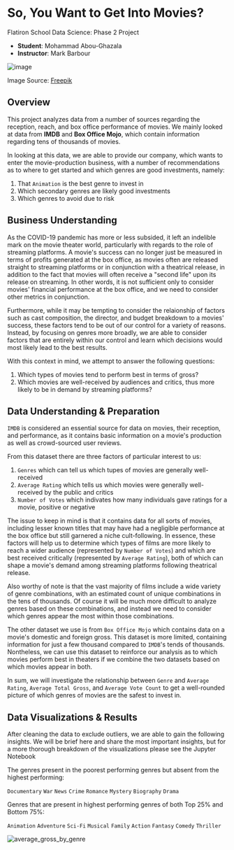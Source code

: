 # So, You Want to Get Into Movies?

Flatiron School Data Science: Phase 2 Project
- **Student**: Mohammad Abou-Ghazala
- **Instructor**: Mark Barbour

![image](https://github.com/user-attachments/assets/51e5f0d9-f3f3-45d5-a1b7-8d2b758ecbb4)

Image Source: [Freepik](https://www.freepik.com/free-photo/assortment-cinema-elements-red-background-with-copy-space_7089700.htm#fromView=keyword&page=2&position=1&uuid=2a77a8e2-14da-45ff-87ae-2c66125c9092)

## Overview
This project analyzes data from a number of sources regarding the reception, reach, and box office performance of movies. We mainly looked at data from **IMDB** and **Box Office Mojo**, which contain information regarding tens of thousands of movies.

In looking at this data, we are able to provide our company, which wants to enter the movie-production business, with a number of recommendations as to where to get started and which genres are good investments, namely:
1. That `Animation` is the best genre to invest in
2. Which secondary genres are likely good investments
3. Which genres to avoid due to risk

## Business Understanding
As the COVID-19 pandemic has more or less subsided, it left an indelible mark on the movie theater world, particularly with regards to the role of streaming platforms. A movie's success can no longer just be measured in terms of profits generated at the box office, as movies often are released straight to streaming platforms or in conjunction with a theatrical release, in addition to the fact that movies will often receive a "second life" upon its release on streaming. In other words, it is not sufficient only to consider movies' financial performance at the box office, and we need to consider other metrics in conjunction.

Furthermore, while it may be tempting to consider the relaionship of factors such as cast composition, the director, and budget breakdown to a movies' success, these factors tend to be out of our control for a variety of reasons. Instead, by focusing on genres more broadly, we are able to consider factors that are entirely within our control and learn which decisions would most likely lead to the best results. 

With this context in mind, we attempt to answer the following questions:
1. Which types of movies tend to perform best in terms of gross?
2. Which movies are well-received by audiences and critics, thus more likely to be in demand by streaming platforms?

## Data Understanding & Preparation
`IMDB` is considered an essential source for data on movies, their reception, and performance, as it contains basic information on a movie's production as well as crowd-sourced user reviews. 

From this dataset there are three factors of particular interest to us:
1. `Genres` which can tell us which tupes of movies are generally well-received
2. `Average Rating` which tells us which movies were generally well-received by the public and critics
3. `Number of Votes` which indivates how many individuals gave ratings for a movie, positive or negative

The issue to keep in mind is that it contains data for all sorts of movies, including lesser known titles that may have had a negligible performance at the box office but still garnered a niche cult-following. In essence, these factors will help us to determine which types of films are more likely to reach a wider audience (represented by `Number of Votes`) and which are best received critically (represented by `Average Rating`), both of which can shape a movie's demand among streaming platforms following theatrical release.

Also worthy of note is that the vast majority of films include a wide variety of genre combinations, with an estimated count of unique combinations in the tens of thousands. Of course it will be much more difficult to analyze genres based on these combinations, and instead we need to consider which genres appear the most within those combinations.

The other dataset we use is from `Box Office Mojo` which contains data on a movie's domestic and foreign gross. This dataset is more limited, containing information for just a few thousand compared to `IMDB`'s tends of thousands. Nontheless, we can use this dataset to reinforce our analysis as to which movies perform best in theaters if we combine the two datasets based on which movies appear in both.

In sum, we will investigate the relationship between `Genre` and `Average Rating`, `Average Total Gross`, and `Average Vote Count` to get a well-rounded picture of which genres of movies are the safest to invest in.

## Data Visualizations & Results
After cleaning the data to exclude outliers, we are able to gain the following insights. We will be brief here and share the most important insights, but for a more thorough breakdown of the visualizations please see the Jupyter Notebook

The genres present in the poorest performing genres but absent from the highest performing:

`Documentary`
`War`
`News`
`Crime`
`Romance`
`Mystery`
`Biography`
`Drama`

Genres that are present in highest performing genres of both Top 25% and Bottom 75%:

`Animation`
`Adventure`
`Sci-Fi`
`Musical`
`Family`
`Action`
`Fantasy`
`Comedy`
`Thriller`

![average_gross_by_genre](https://github.com/user-attachments/assets/a7e0a01e-b00f-4daf-ad0c-600e6c05e237)


